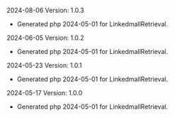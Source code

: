 2024-08-06 Version: 1.0.3
- Generated php 2024-05-01 for LinkedmallRetrieval.

2024-06-05 Version: 1.0.2
- Generated php 2024-05-01 for LinkedmallRetrieval.

2024-05-23 Version: 1.0.1
- Generated php 2024-05-01 for LinkedmallRetrieval.

2024-05-17 Version: 1.0.0
- Generated php 2024-05-01 for LinkedmallRetrieval.

